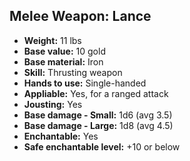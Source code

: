 ## Melee Weapon: Lance

- **Weight:** 11 lbs
- **Base value:** 10 gold
- **Base material:** Iron
- **Skill:** Thrusting weapon
- **Hands to use:** Single-handed
- **Appliable:** Yes, for a ranged attack
- **Jousting:** Yes
- **Base damage - Small:** 1d6 (avg 3.5)
- **Base damage - Large:** 1d8 (avg 4.5)
- **Enchantable:** Yes
- **Safe enchantable level:** +10 or below
